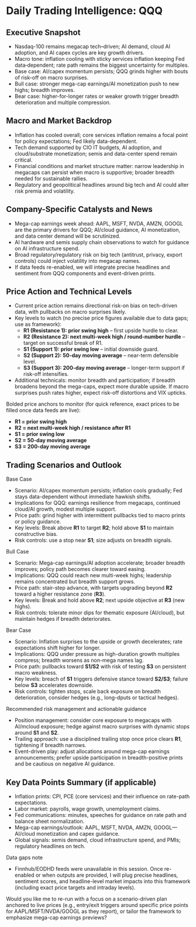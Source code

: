 # Daily Trading Intelligence: QQQ

## Executive Snapshot
- Nasdaq-100 remains megacap tech–driven; AI demand, cloud AI adoption, and AI capex cycles are key growth drivers.
- Macro tone: inflation cooling with sticky services inflation keeping Fed data‑dependent; rate path remains the biggest uncertainty for multiples.
- Base case: AI/capex momentum persists; QQQ grinds higher with bouts of risk-off on macro surprises. 
- Bull case: stronger mega-cap earnings/AI monetization push to new highs; breadth improves. 
- Bear case: higher-for-longer rates or weaker growth trigger breadth deterioration and multiple compression.

## Macro and Market Backdrop
- Inflation has cooled overall; core services inflation remains a focal point for policy expectations; Fed likely data-dependent.
- Tech demand supported by CIO IT budgets, AI adoption, and cloud/substrate monetization; semis and data-center spend remain critical.
- Financial conditions and market structure matter: narrow leadership in megacaps can persist when macro is supportive; broader breadth needed for sustainable rallies.
- Regulatory and geopolitical headlines around big tech and AI could alter risk premia and volatility.

## Company-Specific Catalysts and News
- Mega-cap earnings week ahead: AAPL, MSFT, NVDA, AMZN, GOOGL are the primary drivers for QQQ; AI/cloud guidance, AI monetization, and data center demand will be scrutinized.
- AI hardware and semis supply chain observations to watch for guidance on AI infrastructure spend.
- Broad regulatory/regulatory risk on big tech (antitrust, privacy, export controls) could inject volatility into megacap names.
- If data feeds re-enabled, we will integrate precise headlines and sentiment from QQQ components and event-driven prints.

## Price Action and Technical Levels
- Current price action remains directional risk-on bias on tech-driven data, with pullbacks on macro surprises likely.
- Key levels to watch (no precise price figures available due to data gaps; use as framework):
  - **R1 (Resistance 1): prior swing high** – first upside hurdle to clear.
  - **R2 (Resistance 2): next multi-week high / round-number hurdle** – target on successful break of R1.
  - **S1 (Support 1): prior swing low** – initial downside guard.
  - **S2 (Support 2): 50-day moving average** – near-term defensible level.
  - **S3 (Support 3): 200-day moving average** – longer-term support if risk-off intensifies.
- Additional technicals: monitor breadth and participation; if breadth broadens beyond the mega-caps, expect more durable upside. If macro surprises push rates higher, expect risk-off distortions and VIX upticks.

Bolded price anchors to monitor (for quick reference, exact prices to be filled once data feeds are live):
- **R1 = prior swing high**
- **R2 = next multi-week high / resistance after R1**
- **S1 = prior swing low**
- **S2 = 50-day moving average**
- **S3 = 200-day moving average**

## Trading Scenarios and Outlook

Base Case
- Scenario: AI/capex momentum persists; inflation cools gradually; Fed stays data-dependent without immediate hawkish shifts.
- Implications for QQQ: earnings resilience from megacaps, continued cloud/AI growth, modest multiple support.
- Price path: grind higher with intermittent pullbacks tied to macro prints or policy guidance.
- Key levels: Break above **R1** to target **R2**; hold above **S1** to maintain constructive bias.
- Risk controls: use a stop near **S1**; size adjusts on breadth signals.

Bull Case
- Scenario: Mega-cap earnings/AI adoption accelerate; broader breadth improves; policy path becomes clearer toward easing.
- Implications: QQQ could reach new multi-week highs; leadership remains concentrated but breadth support grows.
- Price path: stair-step advance, with targets upgrading beyond **R2** toward a higher resistance zone (**R3**).
- Key levels: Break and hold above **R2**; next upside objective at **R3** (new highs).
- Risk controls: tolerate minor dips for thematic exposure (AI/cloud), but maintain hedges if breadth deteriorates.

Bear Case
- Scenario: Inflation surprises to the upside or growth decelerates; rate expectations shift higher for longer.
- Implications: QQQ under pressure as high-duration growth multiples compress; breadth worsens as non-mega names lag.
- Price path: pullbacks toward **S1/S2** with risk of testing **S3** on persistent macro weakness.
- Key levels: breach of **S1** triggers defensive stance toward **S2/S3**; failure below **S3** accelerates downside.
- Risk controls: tighten stops, scale back exposure on breadth deterioration, consider hedges (e.g., long-dputs or tactical hedges).

Recommended risk management and actionable guidance
- Position management: consider core exposure to megacaps with AI/mcloud exposure; hedge against macro surprises with dynamic stops around **S1** and **S2**.
- Trailing approach: use a disciplined trailing stop once price clears **R1**, tightening if breadth narrows.
- Event-driven play: adjust allocations around mega-cap earnings announcements; prefer upside participation in breadth-positive prints and be cautious on negative AI guidance.

## Key Data Points Summary (if applicable)
- Inflation prints: CPI, PCE (core services) and their influence on rate-path expectations.
- Labor market: payrolls, wage growth, unemployment claims.
- Fed communications: minutes, speeches for guidance on rate path and balance sheet normalization.
- Mega-cap earnings/outlook: AAPL, MSFT, NVDA, AMZN, GOOGL—AI/cloud monetization and capex guidance.
- Global signals: semis demand, cloud infrastructure spend, and PMIs; regulatory headlines on tech.

Data gaps note
- Finnhub/EODHD feeds were unavailable in this session. Once re-enabled or when outputs are provided, I will plug precise headlines, sentiment scores, and headline-level market impacts into this framework (including exact price targets and intraday levels).

Would you like me to re-run with a focus on a scenario-driven plan anchored to live prices (e.g., entry/exit triggers around specific price points for AAPL/MSFT/NVDA/GOOGL as they report), or tailor the framework to emphasize mega-cap earnings previews?